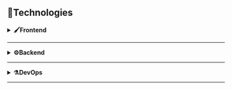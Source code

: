 <h2>🧰Technologies</h2> 

<details>
 <summary><b>🖌️Frontend</b></summary>
 <ul>
  <li><a>Hover.css</a></li>
 </ul>
</details>

--- 

<details>
 <summary><b>⚙️Backend</b></summary>
 <ul>
  <li><a>Hover.css</a></li>
 </ul>
</details>

--- 

<details>
 <summary><b>⚗️DevOps</b></summary>
 <ul>
  <li><a>Hover.css</a></li>
 </ul>
</details>

---
